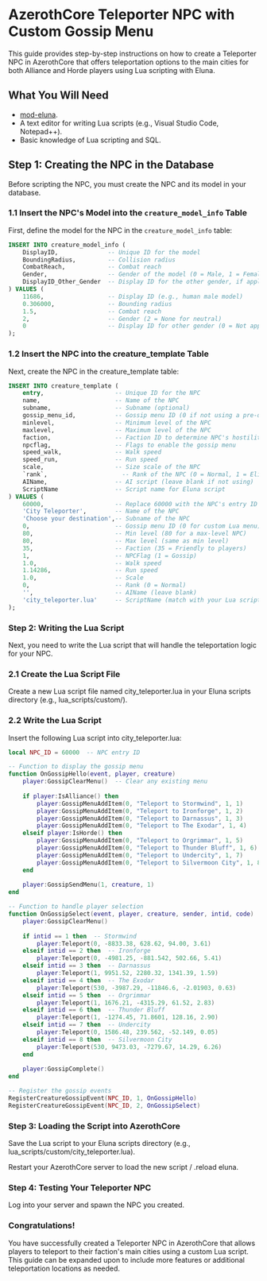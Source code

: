 # AzerothCore Teleporter NPC with Custom Gossip Menu

This guide provides step-by-step instructions on how to create a Teleporter NPC in AzerothCore that offers teleportation options to the main cities 
for both Alliance and Horde players using Lua scripting with Eluna.

## What You Will Need

- [mod-eluna](https://github.com/azerothcore/mod-eluna).
- A text editor for writing Lua scripts (e.g., Visual Studio Code, Notepad++).
- Basic knowledge of Lua scripting and SQL.

## Step 1: Creating the NPC in the Database

Before scripting the NPC, you must create the NPC and its model in your database.

### 1.1 Insert the NPC's Model into the `creature_model_info` Table

First, define the model for the NPC in the `creature_model_info` table:

```sql
INSERT INTO creature_model_info (
    DisplayID,              -- Unique ID for the model
    BoundingRadius,         -- Collision radius
    CombatReach,            -- Combat reach
    Gender,                 -- Gender of the model (0 = Male, 1 = Female, 2 = None)
    DisplayID_Other_Gender  -- Display ID for the other gender, if applicable
) VALUES (
    11686,                  -- Display ID (e.g., human male model)
    0.306000,               -- Bounding radius
    1.5,                    -- Combat reach
    2,                      -- Gender (2 = None for neutral)
    0                       -- Display ID for other gender (0 = Not applicable)
);
```
### 1.2 Insert the NPC into the creature_template Table
Next, create the NPC in the creature_template table:

```sql
INSERT INTO creature_template (
    entry,                    -- Unique ID for the NPC
    name,                     -- Name of the NPC
    subname,                  -- Subname (optional)
    gossip_menu_id,           -- Gossip menu ID (0 if not using a pre-defined menu)
    minlevel,                 -- Minimum level of the NPC
    maxlevel,                 -- Maximum level of the NPC
    faction,                  -- Faction ID to determine NPC's hostility
    npcflag,                  -- Flags to enable the gossip menu
    speed_walk,               -- Walk speed
    speed_run,                -- Run speed
    scale,                    -- Size scale of the NPC
    `rank`,                     -- Rank of the NPC (0 = Normal, 1 = Elite, etc.)
    AIName,                   -- AI script (leave blank if not using)
    ScriptName                -- Script name for Eluna script
) VALUES (
    60000,                    -- Replace 60000 with the NPC's entry ID if you used a different ID.
    'City Teleporter',        -- Name of the NPC
    'Choose your destination',-- Subname of the NPC
    0,                        -- Gossip menu ID (0 for custom Lua menu)
    80,                       -- Min level (80 for a max-level NPC)
    80,                       -- Max level (same as min level)
    35,                       -- Faction (35 = Friendly to players)
    1,                        -- NPCFlag (1 = Gossip)
    1.0,                      -- Walk speed
    1.14286,                  -- Run speed
    1.0,                      -- Scale
    0,                        -- Rank (0 = Normal)
    '',                       -- AIName (leave blank)
    'city_teleporter.lua'     -- ScriptName (match with your Lua script name)
);
```
### Step 2: Writing the Lua Script
Next, you need to write the Lua script that will handle the teleportation logic for your NPC.

### 2.1 Create the Lua Script File
Create a new Lua script file named city_teleporter.lua in your Eluna scripts directory (e.g., lua_scripts/custom/).

### 2.2 Write the Lua Script
Insert the following Lua script into city_teleporter.lua:

```lua
local NPC_ID = 60000  -- NPC entry ID

-- Function to display the gossip menu
function OnGossipHello(event, player, creature)
    player:GossipClearMenu()  -- Clear any existing menu
    
    if player:IsAlliance() then
        player:GossipMenuAddItem(0, "Teleport to Stormwind", 1, 1)
        player:GossipMenuAddItem(0, "Teleport to Ironforge", 1, 2)
        player:GossipMenuAddItem(0, "Teleport to Darnassus", 1, 3)
        player:GossipMenuAddItem(0, "Teleport to The Exodar", 1, 4)
    elseif player:IsHorde() then
        player:GossipMenuAddItem(0, "Teleport to Orgrimmar", 1, 5)
        player:GossipMenuAddItem(0, "Teleport to Thunder Bluff", 1, 6)
        player:GossipMenuAddItem(0, "Teleport to Undercity", 1, 7)
        player:GossipMenuAddItem(0, "Teleport to Silvermoon City", 1, 8)
    end
    
    player:GossipSendMenu(1, creature, 1)
end

-- Function to handle player selection
function OnGossipSelect(event, player, creature, sender, intid, code)
    player:GossipClearMenu()
    
    if intid == 1 then  -- Stormwind
        player:Teleport(0, -8833.38, 628.62, 94.00, 3.61)
    elseif intid == 2 then  -- Ironforge
        player:Teleport(0, -4981.25, -881.542, 502.66, 5.41)
    elseif intid == 3 then  -- Darnassus
        player:Teleport(1, 9951.52, 2280.32, 1341.39, 1.59)
    elseif intid == 4 then  -- The Exodar
        player:Teleport(530, -3987.29, -11846.6, -2.01903, 0.63)
    elseif intid == 5 then  -- Orgrimmar
        player:Teleport(1, 1676.21, -4315.29, 61.52, 2.83)
    elseif intid == 6 then  -- Thunder Bluff
        player:Teleport(1, -1274.45, 71.8601, 128.16, 2.90)
    elseif intid == 7 then  -- Undercity
        player:Teleport(0, 1586.48, 239.562, -52.149, 0.05)
    elseif intid == 8 then  -- Silvermoon City
        player:Teleport(530, 9473.03, -7279.67, 14.29, 6.26)
    end
    
    player:GossipComplete()
end

-- Register the gossip events
RegisterCreatureGossipEvent(NPC_ID, 1, OnGossipHello)
RegisterCreatureGossipEvent(NPC_ID, 2, OnGossipSelect)
```
### Step 3: Loading the Script into AzerothCore
Save the Lua script to your Eluna scripts directory 
(e.g., lua_scripts/custom/city_teleporter.lua).

Restart your AzerothCore server to load the new script / .reload eluna.

### Step 4: Testing Your Teleporter NPC
Log into your server and spawn the NPC you created.


### Congratulations! 
You have successfully created a Teleporter NPC in AzerothCore that allows players to teleport to their faction's main cities using a custom Lua script. 
This guide can be expanded upon to include more features or additional teleportation locations as needed.
